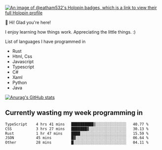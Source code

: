 [![An image of @eatham532's Holopin badges, which is a link to view their full Holopin profile](https://holopin.me/eatham532)](https://holopin.io/@eatham532)


👋 Hi! Glad you're here!

I enjoy learning how things work. Appreciating the little things. :)


List of languages I have programmed in
- Rust
- Html, Css
- Javascript
- Typescript
- C#
- Xaml
- Python
- Java

[![Anurag's GitHub stats](https://github-readme-stats.vercel.app/api?username=Eatham532&theme=dark)](https://github.com/anuraghazra/github-readme-stats)


## Currently wasting my week programming in
<!--START_SECTION:waka-->

```txt
TypeScript    4 hrs 41 mins   ██████████▒░░░░░░░░░░░░░░   40.77 %
CSS           3 hrs 27 mins   ███████▓░░░░░░░░░░░░░░░░░   30.13 %
Rust          1 hr 47 mins    ████░░░░░░░░░░░░░░░░░░░░░   15.59 %
JSON          45 mins         █▓░░░░░░░░░░░░░░░░░░░░░░░   06.64 %
Other         28 mins         █░░░░░░░░░░░░░░░░░░░░░░░░   04.11 %
```

<!--END_SECTION:waka-->
